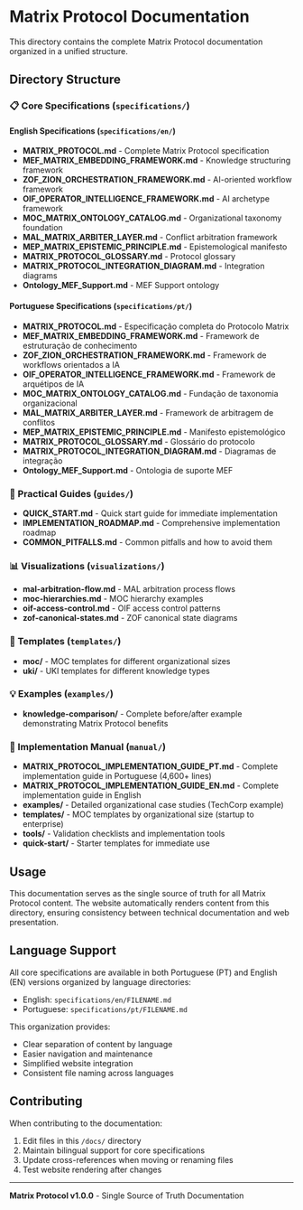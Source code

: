 # Matrix Protocol Documentation

This directory contains the complete Matrix Protocol documentation organized in a unified structure.

## Directory Structure

### 📋 Core Specifications (`specifications/`)

#### English Specifications (`specifications/en/`)
- **MATRIX_PROTOCOL.md** - Complete Matrix Protocol specification
- **MEF_MATRIX_EMBEDDING_FRAMEWORK.md** - Knowledge structuring framework
- **ZOF_ZION_ORCHESTRATION_FRAMEWORK.md** - AI-oriented workflow framework
- **OIF_OPERATOR_INTELLIGENCE_FRAMEWORK.md** - AI archetype framework
- **MOC_MATRIX_ONTOLOGY_CATALOG.md** - Organizational taxonomy foundation
- **MAL_MATRIX_ARBITER_LAYER.md** - Conflict arbitration framework
- **MEP_MATRIX_EPISTEMIC_PRINCIPLE.md** - Epistemological manifesto
- **MATRIX_PROTOCOL_GLOSSARY.md** - Protocol glossary
- **MATRIX_PROTOCOL_INTEGRATION_DIAGRAM.md** - Integration diagrams
- **Ontology_MEF_Support.md** - MEF Support ontology

#### Portuguese Specifications (`specifications/pt/`)
- **MATRIX_PROTOCOL.md** - Especificação completa do Protocolo Matrix
- **MEF_MATRIX_EMBEDDING_FRAMEWORK.md** - Framework de estruturação de conhecimento
- **ZOF_ZION_ORCHESTRATION_FRAMEWORK.md** - Framework de workflows orientados a IA
- **OIF_OPERATOR_INTELLIGENCE_FRAMEWORK.md** - Framework de arquétipos de IA
- **MOC_MATRIX_ONTOLOGY_CATALOG.md** - Fundação de taxonomia organizacional
- **MAL_MATRIX_ARBITER_LAYER.md** - Framework de arbitragem de conflitos
- **MEP_MATRIX_EPISTEMIC_PRINCIPLE.md** - Manifesto epistemológico
- **MATRIX_PROTOCOL_GLOSSARY.md** - Glossário do protocolo
- **MATRIX_PROTOCOL_INTEGRATION_DIAGRAM.md** - Diagramas de integração
- **Ontology_MEF_Support.md** - Ontologia de suporte MEF

### 🎯 Practical Guides (`guides/`)
- **QUICK_START.md** - Quick start guide for immediate implementation
- **IMPLEMENTATION_ROADMAP.md** - Comprehensive implementation roadmap
- **COMMON_PITFALLS.md** - Common pitfalls and how to avoid them

### 📊 Visualizations (`visualizations/`)
- **mal-arbitration-flow.md** - MAL arbitration process flows
- **moc-hierarchies.md** - MOC hierarchy examples
- **oif-access-control.md** - OIF access control patterns
- **zof-canonical-states.md** - ZOF canonical state diagrams

### 📄 Templates (`templates/`)
- **moc/** - MOC templates for different organizational sizes
- **uki/** - UKI templates for different knowledge types

### 💡 Examples (`examples/`)
- **knowledge-comparison/** - Complete before/after example demonstrating Matrix Protocol benefits

### 📖 Implementation Manual (`manual/`)
- **MATRIX_PROTOCOL_IMPLEMENTATION_GUIDE_PT.md** - Complete implementation guide in Portuguese (4,600+ lines)
- **MATRIX_PROTOCOL_IMPLEMENTATION_GUIDE_EN.md** - Complete implementation guide in English
- **examples/** - Detailed organizational case studies (TechCorp example)
- **templates/** - MOC templates by organizational size (startup to enterprise)
- **tools/** - Validation checklists and implementation tools
- **quick-start/** - Starter templates for immediate use

## Usage

This documentation serves as the single source of truth for all Matrix Protocol content. The website automatically renders content from this directory, ensuring consistency between technical documentation and web presentation.

## Language Support

All core specifications are available in both Portuguese (PT) and English (EN) versions organized by language directories:
- English: `specifications/en/FILENAME.md`
- Portuguese: `specifications/pt/FILENAME.md`

This organization provides:
- Clear separation of content by language
- Easier navigation and maintenance
- Simplified website integration
- Consistent file naming across languages

## Contributing

When contributing to the documentation:
1. Edit files in this `/docs/` directory
2. Maintain bilingual support for core specifications
3. Update cross-references when moving or renaming files
4. Test website rendering after changes

---

**Matrix Protocol v1.0.0** - Single Source of Truth Documentation